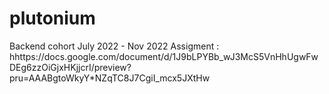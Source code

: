 # plutonium
Backend cohort July 2022 - Nov 2022
Assigment : hhttps://docs.google.com/document/d/1J9bLPYBb_wJ3McS5VnHhUgwFwDEg6zzOiGjxHKjjcrI/preview?pru=AAABgtoWkyY*NZqTC8J7CgiI_mcx5JXtHw


